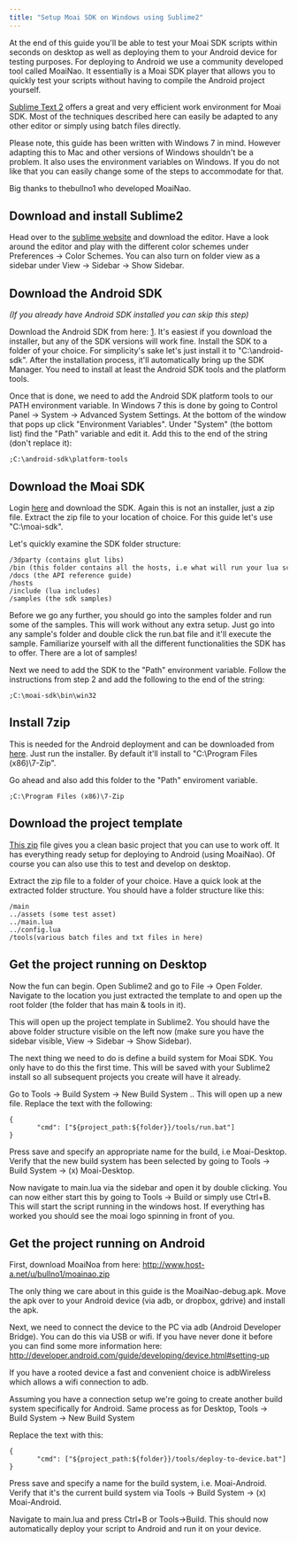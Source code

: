 ```yaml
---
title: "Setup Moai SDK on Windows using Sublime2"
---
```


At the end of this guide you'll be able to test your Moai SDK scripts within seconds on desktop as well as deploying them to your Android device for testing purposes. For deploying to Android we use a community developed tool called MoaiNao. It essentially is a Moai SDK player that allows you to quickly test your scripts without having to compile the Android project yourself.

[Sublime Text 2](http://www.sublimetext.com/2) offers a great and very efficient work environment for Moai SDK. Most of the techniques described here can easily be adapted to any other editor or simply using batch files directly.

Please note, this guide has been written with Windows 7 in mind. However adapting this to Mac and other versions of Windows shouldn't be a problem. It also uses the environment variables on Windows. If you do not like that you can easily change some of the steps to accommodate for that.

Big thanks to thebullno1 who developed MoaiNao.

Download and install Sublime2
-----------------------------

Head over to the [sublime website](http://www.sublimetext.com/2) and download the editor. Have a look around the editor and play with the different color schemes under Preferences -\> Color Schemes. You can also turn on folder view as a sidebar under View -\> Sidebar -\> Show Sidebar.

Download the Android SDK
------------------------

*(If you already have Android SDK installed you can skip this step)*

Download the Android SDK from here: [1](http://developer.android.com/sdk/index.html). It's easiest if you download the installer, but any of the SDK versions will work fine. Install the SDK to a folder of your choice. For simplicity's sake let's just install it to "C:\\android-sdk". After the installation process, it'll automatically bring up the SDK Manager. You need to install at least the Android SDK tools and the platform tools.

Once that is done, we need to add the Android SDK platform tools to our PATH environment variable. In Windows 7 this is done by going to Control Panel -\> System -\> Advanced System Settings. At the bottom of the window that pops up click "Environment Variables". Under "System" (the bottom list) find the "Path" variable and edit it. Add this to the end of the string (don't replace it):

```
;C:\android-sdk\platform-tools
```

Download the Moai SDK
---------------------

Login [here](https://dashboard.moaicloud.com/signup.php) and download the SDK. Again this is not an installer, just a zip file. Extract the zip file to your location of choice. For this guide let's use "C:\\moai-sdk".

Let's quickly examine the SDK folder structure:

```
/3dparty (contains glut libs)
/bin (this folder contains all the hosts, i.e what will run your lua scripts)
/docs (the API reference guide)
/hosts 
/include (lua includes)
/samples (the sdk samples)
```

Before we go any further, you should go into the samples folder and run some of the samples. This will work without any extra setup. Just go into any sample's folder and double click the run.bat file and it'll execute the sample. Familiarize yourself with all the different functionalities the SDK has to offer. There are a lot of samples!

Next we need to add the SDK to the "Path" environment variable. Follow the instructions from step 2 and add the following to the end of the string:

```
;C:\moai-sdk\bin\win32
```

Install 7zip
------------

This is needed for the Android deployment and can be downloaded from [here](http://www.7-zip.org/). Just run the installer. By default it'll install to "C:\\Program Files (x86)\\7-Zip".

Go ahead and also add this folder to the "Path" enviroment variable.

```
;C:\Program Files (x86)\7-Zip
```

Download the project template
-----------------------------

[This zip](http://www.thegreystudios.com/moai/project-template.zip) file gives you a clean basic project that you can use to work off. It has everything ready setup for deploying to Android (using MoaiNao). Of course you can also use this to test and develop on desktop.

Extract the zip file to a folder of your choice. Have a quick look at the extracted folder structure. You should have a folder structure like this:

```
/main
../assets (some test asset)
../main.lua
../config.lua
/tools(various batch files and txt files in here)
```

Get the project running on Desktop
----------------------------------

Now the fun can begin. Open Sublime2 and go to File -\> Open Folder. Navigate to the location you just extracted the template to and open up the root folder (the folder that has main & tools in it).

This will open up the project template in Sublime2. You should have the above folder structure visible on the left now (make sure you have the sidebar visible, View -\> Sidebar -\> Show Sidebar).

The next thing we need to do is define a build system for Moai SDK. You only have to do this the first time. This will be saved with your Sublime2 install so all subsequent projects you create will have it already.

Go to Tools -\> Build System -\> New Build System .. This will open up a new file. Replace the text with the following:

```
{
       "cmd": ["${project_path:${folder}}/tools/run.bat"]
}
```

Press save and specify an appropriate name for the build, i.e Moai-Desktop. Verify that the new build system has been selected by going to Tools -\> Build System -\> (x) Moai-Desktop.

Now navigate to main.lua via the sidebar and open it by double clicking. You can now either start this by going to Tools -\> Build or simply use Ctrl+B. This will start the script running in the windows host. If everything has worked you should see the moai logo spinning in front of you.

Get the project running on Android
----------------------------------

First, download MoaiNoa from here: [<http://www.host-a.net/u/bullno1/moainao.zip>](http://www.host-a.net/u/bullno1/moainao.zip)

The only thing we care about in this guide is the MoaiNao-debug.apk. Move the apk over to your Android device (via adb, or dropbox, gdrive) and install the apk.

Next, we need to connect the device to the PC via adb (Android Developer Bridge). You can do this via USB or wifi. If you have never done it before you can find some more information here: [<http://developer.android.com/guide/developing/device.html#setting-up>](http://developer.android.com/guide/developing/device.html#setting-up)

If you have a rooted device a fast and convenient choice is adbWireless which allows a wifi connection to adb.

Assuming you have a connection setup we're going to create another build system specifically for Android. Same process as for Desktop, Tools -\> Build System -\> New Build System

Replace the text with this:

```
{
       "cmd": ["${project_path:${folder}}/tools/deploy-to-device.bat"]
}
```

Press save and specify a name for the build system, i.e. Moai-Android. Verify that it's the current build system via Tools -\> Build System -\> (x) Moai-Android.

Navigate to main.lua and press Ctrl+B or Tools-\>Build. This should now automatically deploy your script to Android and run it on your device.
